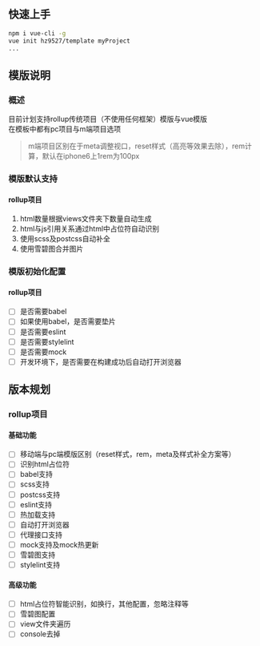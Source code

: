 ## 快速上手
```sh
npm i vue-cli -g
vue init hz9527/template myProject
...
```

## 模版说明
### 概述
目前计划支持rollup传统项目（不使用任何框架）模版与vue模版  
在模板中都有pc项目与m端项目选项  

> m端项目区别在于meta调整视口，reset样式（高亮等效果去除），rem计算，默认在iphone6上1rem为100px

### 模版默认支持
#### rollup项目
1. html数量根据views文件夹下数量自动生成
2. html与js引用关系通过html中占位符自动识别
3. 使用scss及postcss自动补全
4. 使用雪碧图合并图片

### 模版初始化配置
#### rollup项目
- [ ] 是否需要babel
- [ ] 如果使用babel，是否需要垫片
- [ ] 是否需要eslint
- [ ] 是否需要stylelint
- [ ] 是否需要mock
- [ ] 开发环境下，是否需要在构建成功后自动打开浏览器

## 版本规划
### rollup项目
#### 基础功能
- [ ] 移动端与pc端模版区别（reset样式，rem，meta及样式补全方案等）
- [ ] 识别html占位符
- [ ] babel支持
- [ ] scss支持
- [ ] postcss支持
- [ ] eslint支持
- [ ] 热加载支持
- [ ] 自动打开浏览器
- [ ] 代理接口支持
- [ ] mock支持及mock热更新
- [ ] 雪碧图支持
- [ ] stylelint支持

#### 高级功能
- [ ] html占位符智能识别，如换行，其他配置，忽略注释等
- [ ] 雪碧图配置
- [ ] view文件夹遍历
- [ ] console去掉
